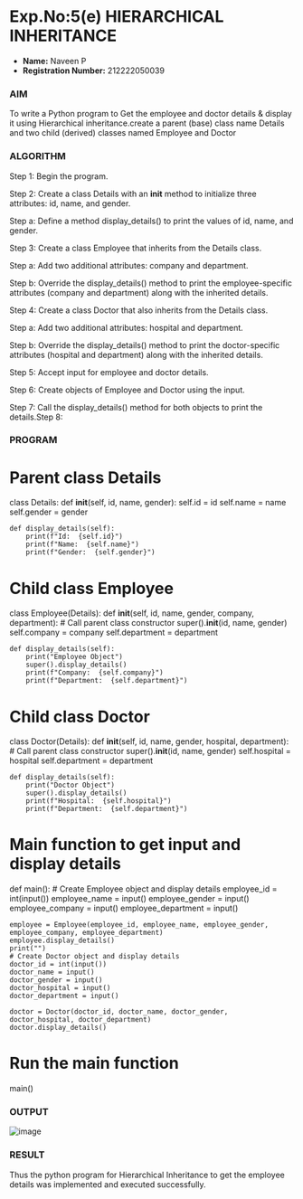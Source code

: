 # Exp.No:5(e)	HIERARCHICAL INHERITANCE
- **Name:** Naveen P
- **Registration Number:** 212222050039

### AIM
To write a Python program to Get the employee  and doctor details & display it using Hierarchical inheritance.create a parent (base) class name Details and two child (derived) classes named Employee and Doctor
### ALGORITHM

Step 1:	  Begin the program.

Step 2:	 Create a class Details with an __init__ method to initialize three attributes: id, name, and gender.

Step a:	Define a method display_details() to print the values of id, name, and gender.

Step 3:	 Create a class Employee that inherits from the Details class.

Step a:	Add two additional attributes: company and department.

Step b:	Override the display_details() method to print the employee-specific attributes (company and department) along with the inherited details.

Step 4:	 Create a class Doctor that also inherits from the Details class.

Step a:	Add two additional attributes: hospital and department.

Step b:	Override the display_details() method to print the doctor-specific attributes (hospital and department) along with the inherited details.

Step 5:	 Accept input for employee and doctor details.

Step 6:	Create objects of Employee and Doctor using the input.

Step 7:	Call the display_details() method for both objects to print the details.Step 8:	

### PROGRAM
# Parent class Details
class Details:
    def __init__(self, id, name, gender):
        self.id = id
        self.name = name
        self.gender = gender

    def display_details(self):
        print(f"Id:  {self.id}")
        print(f"Name:  {self.name}")
        print(f"Gender:  {self.gender}")

# Child class Employee
class Employee(Details):
    def __init__(self, id, name, gender, company, department):
        # Call parent class constructor
        super().__init__(id, name, gender)
        self.company = company
        self.department = department

    def display_details(self):
        print("Employee Object")
        super().display_details()
        print(f"Company:  {self.company}")
        print(f"Department:  {self.department}")

# Child class Doctor
class Doctor(Details):
    def __init__(self, id, name, gender, hospital, department):
        # Call parent class constructor
        super().__init__(id, name, gender)
        self.hospital = hospital
        self.department = department

    def display_details(self):
        print("Doctor Object")
        super().display_details()
        print(f"Hospital:  {self.hospital}")
        print(f"Department:  {self.department}")

# Main function to get input and display details
def main():
    # Create Employee object and display details
    employee_id = int(input())
    employee_name = input()
    employee_gender = input()
    employee_company = input()
    employee_department = input()

    employee = Employee(employee_id, employee_name, employee_gender, employee_company, employee_department)
    employee.display_details()
    print("")
    # Create Doctor object and display details
    doctor_id = int(input())
    doctor_name = input()
    doctor_gender = input()
    doctor_hospital = input()
    doctor_department = input()

    doctor = Doctor(doctor_id, doctor_name, doctor_gender, doctor_hospital, doctor_department)
    doctor.display_details()

# Run the main function
main()

### OUTPUT
 ![image](https://github.com/user-attachments/assets/49f2eb5f-b9a6-4e0e-8b36-cae4cbe497e1)

### RESULT
Thus the python program for Hierarchical Inheritance to get the employee details was implemented and executed successfully.
